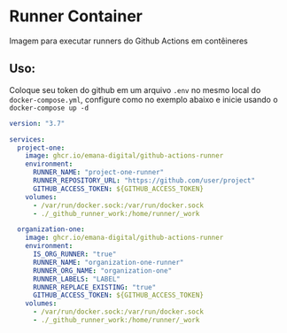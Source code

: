 # Runner Container

Imagem para executar runners do Github Actions em contêineres

## Uso:

Coloque seu token do github em um arquivo `.env` no mesmo local do `docker-compose.yml`, configure como no exemplo abaixo e inicie usando o `docker-compose up -d`

```yml
version: "3.7"

services:
  project-one:
    image: ghcr.io/emana-digital/github-actions-runner
    environment:
      RUNNER_NAME: "project-one-runner"
      RUNNER_REPOSITORY_URL: "https://github.com/user/project"
      GITHUB_ACCESS_TOKEN: ${GITHUB_ACCESS_TOKEN}
    volumes:
      - /var/run/docker.sock:/var/run/docker.sock
      - ./_github_runner_work:/home/runner/_work

  organization-one:
    image: ghcr.io/emana-digital/github-actions-runner
    environment:
      IS_ORG_RUNNER: "true"
      RUNNER_NAME: "organization-one-runner"
      RUNNER_ORG_NAME: "organization-one"
      RUNNER_LABELS: "LABEL"
      RUNNER_REPLACE_EXISTING: "true"
      GITHUB_ACCESS_TOKEN: ${GITHUB_ACCESS_TOKEN}
    volumes:
      - /var/run/docker.sock:/var/run/docker.sock
      - ./_github_runner_work:/home/runner/_work
```
